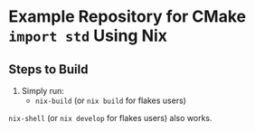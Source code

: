 # Example Repository for CMake `import std` Using Nix

## Steps to Build
1. Simply run:
    - `nix-build` (or `nix build` for flakes users)

`nix-shell` (or `nix develop` for flakes users) also works.
